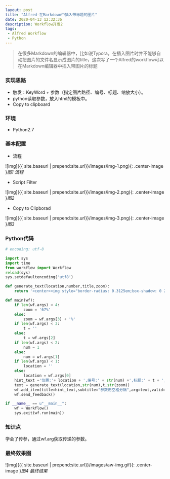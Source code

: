 ```yaml
---
layout: post
title: "Alfred-在Markdown中插入带标题的图片"
date: 2020-04-13 12:32:36
description: Workflow开发2
tags:
 - Alfred Workflow
 - Python
---
```

>在很多Markdown的编辑器中，比如说Typora，在插入图片时并不能够自动把图片的文件名显示成图片的title，这次写了一个Alfred的workflow可以在Markdown编辑器中插入带图片的标题

### 实现思路

- 触发：KeyWord + 参数（指定图片路径、编号、标题、缩放大小）。
- python读取参数，放入html的模板中。
- Copy to clipboard

### 环境

- Python2.7

### 基本配置

- 流程

![img]({{ site.baseurl | prepend:site.url}}/images/img-1.png){: .center-image }*图1 流程*

- Script Filter

![img]({{ site.baseurl | prepend:site.url}}/images/img-2.png){: .center-image }*图2*

- Copy to Clipborad

![img]({{ site.baseurl | prepend:site.url}}/images/img-3.png){: .center-image }*图3*

### Python代码
```python
# encoding: utf-8

import sys
import time
from workflow import Workflow
reload(sys)
sys.setdefaultencoding('utf8')

def generate_text(location,number,title,zoom):
	return '<center><img style="border-radius: 0.3125em;box-shadow: 0 2px 4px 0 rgba(34,36,38,.12),0 2px 10px 0 rgba(34,36,38,.08);zoom:'+ zoom + '" src="'+location+'"><br><div style="border-bottom: 1px solid #d9d9d9;display: inline-block;color: #000;padding: 2px;">图'+number+' '+title+'</div></center>'

def main(wf):
    if len(wf.args) < 4:
    	zoom = '67%'
    else:
    	zoom = wf.args[3] + '%'
    if len(wf.args) < 3:
    	t = ''
    else:
    	t = wf.args[2]
    if len(wf.args) < 2:
    	num = 1
    else:
    	num = wf.args[1]
    if len(wf.args) < 1:
    	location = ''
    else:
    	location = wf.args[0]
    hint_text ='位置:'+ location + ',编号:' + str(num) +',标题:' + t + ',缩放:' + zoom
    text = generate_text(location,str(num),t,str(zoom))
    wf.add_item(title=hint_text,subtitle="参数用空格分隔",arg=text,valid=True)
    wf.send_feedback()

if __name__ == u"__main__":
    wf = Workflow()
    sys.exit(wf.run(main))
```


### 知识点

学会了传参，通过wf.arg获取传递的参数。

### 最终效果图

![img]({{ site.baseurl | prepend:site.url}}/images/aw-img.gif){: .center-image }*图4 最终结果*